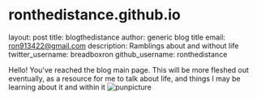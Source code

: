 # ronthedistance.github.io
layout: post
title: blogthedistance
author: generic blog title
email: ron913422@gmail.com
description: Ramblings about and without life
twitter_username: breadboxron
github_username: ronthedistance

Hello! You've reached the blog main page.
This will be more fleshed out eventually, as a resource for me to talk about life, and things I may be learning about it and within it
![punpicture](https://user-images.githubusercontent.com/20525440/64902529-5ea9ce00-d65d-11e9-8431-14f74b7c0e47.jpg)
